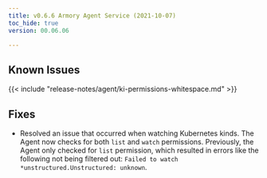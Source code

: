 ```yaml
---
title: v0.6.6 Armory Agent Service (2021-10-07)
toc_hide: true
version: 00.06.06

---
```


## Known Issues

{{< include "release-notes/agent/ki-permissions-whitespace.md" >}}

## Fixes
*  Resolved an issue that occurred when watching Kubernetes kinds. The Agent now checks for both `list` and `watch` permissions. Previously, the Agent only checked for `list` permission, which resulted in errors like the following not being filtered out: `Failed to watch *unstructured.Unstructured: unknown`.
